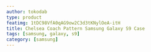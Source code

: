 ```yaml
---
author: tokodab
type: product
featimg: 1tDC98VfA0qAG9ow2C3d3tKNylOeA-itH
title: Chelsea Coach Pattern Samsung Galaxy S9 Case
tags: [samsung, galaxy, s9]
category: [samsung]
---
```


